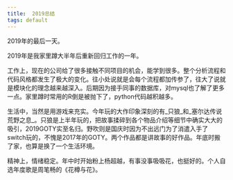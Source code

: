 ```yaml
---
title:  2019总结
tags: default
---
```


2019年的最后一天。

2019年是我家里蹲大半年后重新回归工作的一年。

工作上，现在的公司给了很多接触不同项目的机会，能学到很多。整个分析流程和代码风格都发生了极大的变化。往小处说就是会每个流程都加传参了，往大了说就是模块化的理念越来越深入。后期因为接手同事的数据库，对mysql也了解了更多一点。家里蹲时常用的R倒是被抛下了，python代码越积越多。

生活中，当然是用游戏来充实。今年玩的大作印象深刻的有_只狼_和_塞尔达传说荒野之息_。只狼是上半年玩的，把故事揉碎到各个物品介绍等细节中确实大大的吸引，2019GOTY实至名归。野吹则是国庆时因为不出远门为了消遣入手了switch玩的，不愧是2017年的GOTY。两个作品都是讲故事的好作品。年底时搬了家，也算是换了一个生活环境。

精神上，情绪稳定。年中时开始粉上杨超越，有事没事吸吸花，也挺好的。个人自选年度歌是周笔畅的《花樽与花》。

